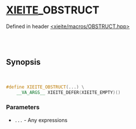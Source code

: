 # [XIEITE](../macros.md)_OBSTRUCT
Defined in header [<xieite/macros/OBSTRUCT.hpp>](../../include/xieite/macros/OBSTRUCT.hpp)

<br/><br/>

## Synopsis

<br/>

```cpp
#define XIEITE_OBSTRUCT(...) \
	__VA_ARGS__ XIEITE_DEFER(XIEITE_EMPTY)()
```
### Parameters
- `...` - Any expressions
